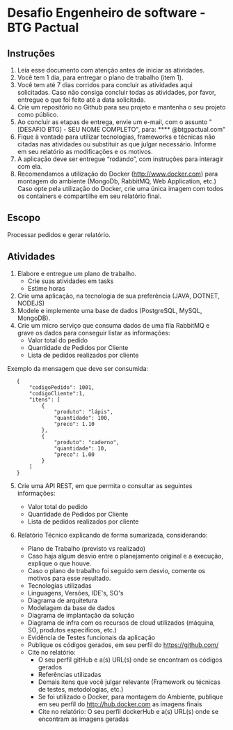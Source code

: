# Desafio Engenheiro de software - BTG Pactual

## Instruções

1. Leia esse documento com atenção antes de iniciar as atividades.
2. Você tem 1 dia, para entregar o plano de trabalho (item 1).
3. Você tem até 7 dias corridos para concluir as atividades aqui solicitadas.
   Caso não consiga concluir todas as atividades, por favor, entregue o que foi feito até a data solicitada.
4. Crie um repositório no Github para seu projeto e mantenha o seu projeto como público.
5. Ao concluir as etapas de entrega, envie um e-mail, com o assunto "[DESAFIO BTG] - SEU NOME COMPLETO", para: ****
   @btgpactual.com"
6. Fique à vontade para utilizar tecnologias, frameworks e técnicas não citadas nas atividades ou substituir as que
   julgar necessário. Informe em seu relatório as modificações e os motivos.
7. A aplicação deve ser entregue “rodando”, com instruções para interagir com ela.
8. Recomendamos a utilização do Docker (http://www.docker.com) para montagem do ambiente (MongoDb, RabbitMQ, Web
   Application, etc.)
   Caso opte pela utilização do Docker, crie uma única imagem com todos os containers e compartilhe em seu relatório
   final.

## Escopo

Processar pedidos e gerar relatório.

## Atividades

1. Elabore e entregue um plano de trabalho.
    - Crie suas atividades em tasks
    - Estime horas
2. Crie uma aplicação, na tecnologia de sua preferência (JAVA, DOTNET, NODEJS)
3. Modele e implemente uma base de dados (PostgreSQL, MySQL, MongoDB).
4. Crie um micro serviço que consuma dados de uma fila RabbitMQ e grave os dados para conseguir listar as informações:
    - Valor total do pedido
    - Quantidade de Pedidos por Cliente
    - Lista de pedidos realizados por cliente

Exemplo da mensagem que deve ser consumida:

```
   {
       "codigoPedido": 1001,
       "codigoCliente":1,
       "itens": [
           {
               "produto": "lápis",
               "quantidade": 100,
               "preco": 1.10
           },
           {
               "produto": "caderno",
               "quantidade": 10,
               "preco": 1.00
           }
       ]
   }
```

5. Crie uma API REST, em que permita o consultar as seguintes informações:
    - Valor total do pedido
    - Quantidade de Pedidos por Cliente
    - Lista de pedidos realizados por cliente


6. Relatório Técnico explicando de forma sumarizada, considerando:
    - Plano de Trabalho (previsto vs realizado)
    - Caso haja algum desvio entre o planejamento original e a execução, explique o que houve.
    - Caso o plano de trabalho foi seguido sem desvio, comente os motivos para esse resultado.
    - Tecnologias utilizadas
    - Linguagens, Versões, IDE's, SO's
    - Diagrama de arquitetura
    - Modelagem da base de dados
    - Diagrama de implantação da solução
    - Diagrama de infra com os recursos de cloud utilizados (máquina, SO, produtos específicos, etc.)
    - Evidência de Testes funcionais da aplicação
    - Publique os códigos gerados, em seu perfil do https://github.com/
    - Cite no relatório:
        - O seu perfil gitHub e a(s) URL(s) onde se encontram os códigos gerados
        - Referências utilizadas
        - Demais itens que você julgar relevante (Framework ou técnicas de testes, metodologias, etc.)
        - Se foi utilizado o Docker, para montagem do Ambiente, publique em seu perfil do http://hub.docker.com as
          imagens finais
        - Cite no relatório: O seu perfil dockerHub e a(s) URL(s) onde se encontram as imagens geradas